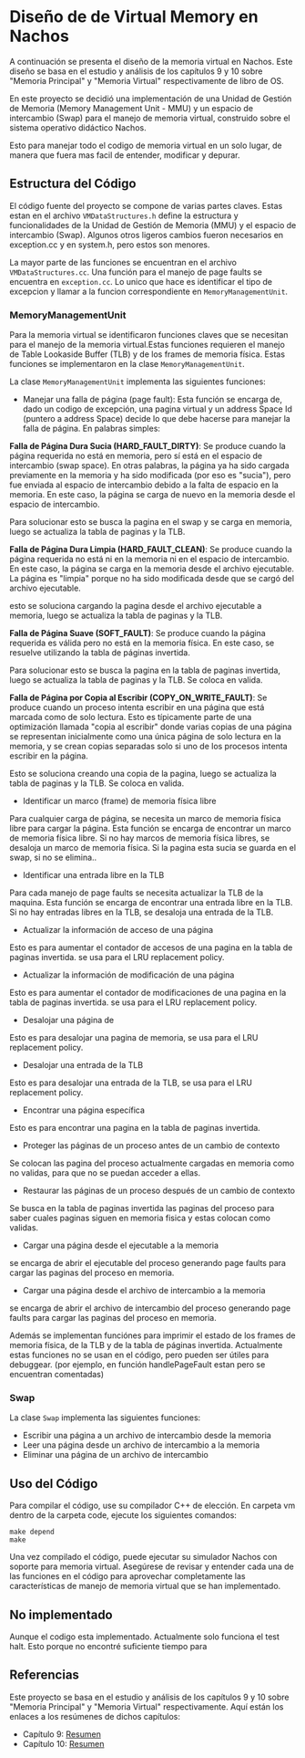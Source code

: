 # Diseño de de Virtual Memory en Nachos

A continuación se presenta el diseño de la memoria virtual en Nachos. Este diseño se basa en el estudio y análisis de los capítulos 9 y 10 sobre "Memoria Principal" y "Memoria Virtual" respectivamente de libro de OS. 

En este proyecto se decidió una implementación de una Unidad de Gestión de Memoria (Memory Management Unit - MMU) y un espacio de intercambio (Swap) para el manejo de memoria virtual, construido sobre el sistema operativo didáctico Nachos.

Esto para manejar todo el codigo de memoria virtual en un solo lugar, de manera que fuera mas facil de entender, modificar y depurar.

## Estructura del Código

El código fuente del proyecto se compone de varias partes claves. Estas estan en el archivo `VMDataStructures.h` define la estructura y funcionalidades de la Unidad de Gestión de Memoria (MMU) y el espacio de intercambio (Swap). Algunos otros ligeros cambios fueron necesarios en exception.cc y en system.h, pero estos son menores.

La mayor parte de las funciones se encuentran en el archivo `VMDataStructures.cc`. Una función para el manejo de page faults se encuentra en `exception.cc`. Lo unico que hace es identificar el tipo de excepcion y llamar a la funcion correspondiente en `MemoryManagementUnit`.

### MemoryManagementUnit

Para la memoria virtual se identificaron funciones claves que se necesitan para el manejo de la memoria virtual.Estas funciones requieren el manejo de Table Lookaside Buffer (TLB) y de los frames de memoria física.
Estas funciones se implementaron en la clase `MemoryManagementUnit`.

La clase `MemoryManagementUnit` implementa las siguientes funciones:

- Manejar una falla de página (page fault):
Esta función se encarga de, dado un codigo de excepción, una pagina virtual y un address Space Id (puntero a address Space)
decide lo que debe hacerse para manejar la falla de página. En palabras simples:

**Falla de Página Dura Sucia (HARD_FAULT_DIRTY)**: Se produce cuando la página requerida no está en memoria, pero sí está en el espacio de intercambio (swap space). En otras palabras, la página ya ha sido cargada previamente en la memoria y ha sido modificada (por eso es "sucia"), pero fue enviada al espacio de intercambio debido a la falta de espacio en la memoria. En este caso, la página se carga de nuevo en la memoria desde el espacio de intercambio.

Para solucionar esto se busca la pagina en el swap y se carga en memoria, luego se actualiza la tabla de paginas y la TLB.

**Falla de Página Dura Limpia (HARD_FAULT_CLEAN)**: Se produce cuando la página requerida no está ni en la memoria ni en el espacio de intercambio. En este caso, la página se carga en la memoria desde el archivo ejecutable. La página es "limpia" porque no ha sido modificada desde que se cargó del archivo ejecutable.

esto se soluciona cargando la pagina desde el archivo ejecutable a memoria, luego se actualiza la tabla de paginas y la TLB.

**Falla de Página Suave (SOFT_FAULT)**: Se produce cuando la página requerida es válida pero no está en la memoria física. En este caso, se resuelve utilizando la tabla de páginas invertida.

Para solucionar esto se busca la pagina en la tabla de paginas invertida, luego se actualiza la tabla de paginas y la TLB. Se coloca en valida.

**Falla de Página por Copia al Escribir (COPY_ON_WRITE_FAULT)**: Se produce cuando un proceso intenta escribir en una página que está marcada como de solo lectura. Esto es típicamente parte de una optimización llamada "copia al escribir" donde varias copias de una página se representan inicialmente como una única página de solo lectura en la memoria, y se crean copias separadas solo si uno de los procesos intenta escribir en la página. 

Esto se soluciona creando una copia de la pagina, luego se actualiza la tabla de paginas y la TLB. Se coloca en valida.

- Identificar un marco (frame) de memoria física libre

Para cualquier carga de página, se necesita un marco de memoria física libre para cargar la página. Esta función se encarga de encontrar un marco de memoria física libre. Si no hay marcos de memoria física libres, se desaloja un marco de memoria física. Si la
pagina esta sucia se guarda en el swap, si no se elimina..

- Identificar una entrada libre en la TLB


Para cada manejo de page faults se necesita actualizar la TLB de la maquina. Esta función se encarga de encontrar una entrada libre en la TLB. Si no hay entradas libres en la TLB, se desaloja una entrada de la TLB.

- Actualizar la información de acceso de una página


Esto es para aumentar el contador de accesos de una pagina en la tabla de paginas invertida.
se usa para el LRU replacement policy.

- Actualizar la información de modificación de una página


Esto es para aumentar el contador de modificaciones de una pagina en la tabla de paginas invertida.
se usa para el LRU replacement policy.

- Desalojar una página de 


Esto es para desalojar una pagina de memoria, se usa para el LRU replacement policy.

- Desalojar una entrada de la TLB


Esto es para desalojar una entrada de la TLB, se usa para el LRU replacement policy.

- Encontrar una página específica


Esto es para encontrar una pagina en la tabla de paginas invertida.

- Proteger las páginas de un proceso antes de un cambio de contexto

Se colocan las pagina del proceso actualmente cargadas en memoria como no validas, para que no se puedan acceder a ellas.

- Restaurar las páginas de un proceso después de un cambio de contexto


Se busca en la tabla de paginas invertida las paginas del proceso para saber cuales paginas siguen en memoria fisica y estas colocan como validas.

- Cargar una página desde el ejecutable a la memoria

se encarga de abrir el ejecutable del proceso generando page faults para cargar las paginas del proceso en memoria.

- Cargar una página desde el archivo de intercambio a la memoria

se encarga de abrir el archivo de intercambio del proceso generando page faults para cargar las paginas del proceso en memoria.

Además se implementan funciónes para imprimir el estado de los frames de memoria física, de la TLB y de la tabla de páginas invertida.
Actualmente estas funciones no se usan en el código, pero pueden ser útiles para debuggear. (por ejemplo, en función handlePageFault estan pero se encuentran comentadas)
### Swap

La clase `Swap` implementa las siguientes funciones:

- Escribir una página a un archivo de intercambio desde la memoria
- Leer una página desde un archivo de intercambio a la memoria
- Eliminar una página de un archivo de intercambio

## Uso del Código

Para compilar el código, use su compilador C++ de elección. En carpeta vm dentro de la carpeta code, ejecute los siguientes comandos:

```
make depend
make
```

Una vez compilado el código, puede ejecutar su simulador Nachos con soporte para memoria virtual. Asegúrese de revisar y entender cada una de las funciones en el código para aprovechar completamente las características de manejo de memoria virtual que se han implementado.

## No implementado

Aunque el codigo esta implementado. Actualmente solo funciona el test halt. Esto porque no encontré suficiente tiempo para 

## Referencias

Este proyecto se basa en el estudio y análisis de los capítulos 9 y 10 sobre "Memoria Principal" y "Memoria Virtual" respectivamente. Aquí están los enlaces a los resúmenes de dichos capítulos:

- Capítulo 9: [Resumen](https://docs.google.com/document/d/1bz3pGqLm4JYFTQE4Bbb_mA-pSNJdsl-C4GBYVsRicgE/edit?usp=sharing)
- Capítulo 10: [Resumen](https://docs.google.com/document/d/1blfbwG5GN8eIenkpId_QIAN9cdTTlzlnfL06auq8ghs/edit?usp=sharing)

